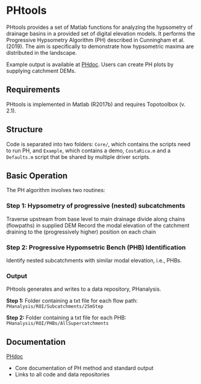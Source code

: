 # PHtools

PHtools provides a set of Matlab functions for analyzing the hypsometry of drainage basins in a provided set of digital elevation models. It performs the Progressive Hypsometry Algorithm (PH) described in Cunningham et al. (2019). The aim is specifically to demonstrate how hypsometric maxima are distributed in the landscape. 

Example output is available at [PHdoc](https://mcunningham917.github.io/PHdoc/). Users can create PH plots by supplying catchment DEMs.

## Requirements

PHtools is implemented in Matlab (R2017b) and requires Topotoolbox (v. 2.1).

## Structure

Code is separated into two folders: `Core/`, which contains the scripts need to run PH, and `Example`, which contains a demo, `CostaRica.m` and a `Defaults.m` script that be shared by multiple driver scripts.

## Basic Operation

The PH algorithm involves two routines: 

### Step 1: Hypsometry of progressive (nested) subcatchments 

Traverse upstream from base level to main drainage divide along chains (flowpaths) in supplied DEM
Record the modal elevation of the catchment draining to the (progressively higher) position on each chain

### Step 2: Progressive Hypomsetric Bench (PHB) Identification

Identify nested subcatchments with similar modal elevation, i.e., PHBs.

### Output

PHtools generates and writes to a data repository, PHanalysis. 

**Step 1:** Folder containing a txt file for each flow path: `PHanalysis/ROI/Subcatchments/25mStep`

**Step 2:** Folder containing a txt file for each PHB: `PHanalysis/ROI/PHBs/AllSupercatchments`

## Documentation

[PHdoc](https://mcunningham917.github.io/PHdoc/)

   - Core documentation of PH method and standard output
   - Links to all code and data repositories
